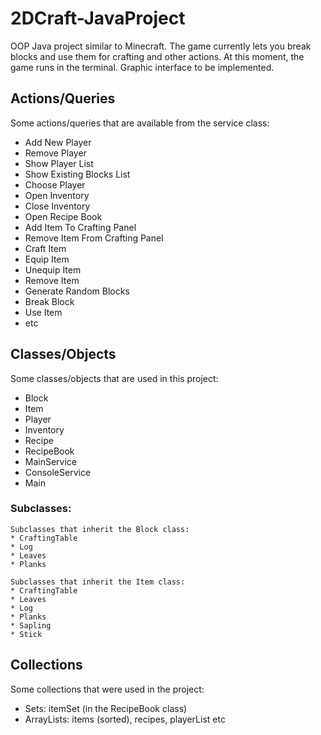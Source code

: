 # 2DCraft-JavaProject
  OOP Java project similar to Minecraft. The game currently lets you break blocks and use them for crafting and other actions. At this moment, the game runs in the terminal. Graphic interface to be implemented.
## Actions/Queries
  Some actions/queries that are available from the service class:
  * Add New Player
  * Remove Player
  * Show Player List
  * Show Existing Blocks List
  * Choose Player
  * Open Inventory
  * Close Inventory
  * Open Recipe Book
  * Add Item To Crafting Panel
  * Remove Item From Crafting Panel
  * Craft Item
  * Equip Item
  * Unequip Item
  * Remove Item
  * Generate Random Blocks
  * Break Block
  * Use Item
  * etc
## Classes/Objects
  Some classes/objects that are used in this project:
  * Block
  * Item
  * Player
  * Inventory
  * Recipe
  * RecipeBook
  * MainService
  * ConsoleService
  * Main
  ### Subclasses:
    Subclasses that inherit the Block class:
    * CraftingTable
    * Log
    * Leaves
    * Planks
    
    Subclasses that inherit the Item class:
    * CraftingTable
    * Leaves
    * Log
    * Planks
    * Sapling
    * Stick
## Collections
  Some collections that were used in the project:
  - Sets: itemSet (in the RecipeBook class)
  - ArrayLists: items (sorted), recipes, playerList etc
